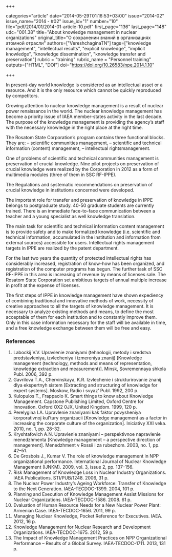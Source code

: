 +++

categories="article"
date="2014-05-29T01:16:53+03:00"
issue="2014-02"
issue_name="2014 - #02"
issue_id="1"
number="10"
file="pdf/2014/01/2014-01-article-10.pdf"
first_page="136"
last_page="148"
udc="001.38"
title="About knowledge management in nuclear organizations"
original_title="О сохранении знаний в организациях атомной отрасли"
authors=["VereshchaginaTN"]
tags=["knowledge management", "intellectual results", "explicit knowledge", "implicit knowledge", "knowledge dissemination", "knowledge transfer and preservation"]
rubric = "training"
rubric_name = "Personnel training"
outputs=["HTML", "DOI"]
doi="https://doi.org/10.26583/npe.2014.1.10"

+++

In present-day world knowledge is considered as an intellectual asset or a resource. And it is the only resource which cannot be quickly reproduced by competitors.

Growing attention to nuclear knowledge management is a result of nuclear power renaissance in the world. The nuclear knowledge management has become a priority issue of IAEA member-states activity in the last decade. The purpose of the knowledge management is providing the agency’s staff with the necessary knowledge in the right place at the right time.

The Rosatom State Corporation’s program contains three functional blocks. They are:
– scientific communities management,
– scientific and technical information (content) management,
– intellectual rightsmanagement.

One of problems of scientific and technical communities management is preservation of crucial knowledge. Nine pilot projects on preservation of crucial knowledge were realized by the Corporation in 2012 as a form of multimedia modules (three of them in SSC RF-IPPE).

The Regulations and systematic recommendations on preservation of crucial knowledge in institutions concerned were developed.

The important role for transfer and preservation of knowledge in IPPE belongs to postgraduate study. 40-50 graduate students are currently trained. There is an immediate face-to-face communication between a teacher and a young specialist as well knowledge translation.

The main task for scientific and technical information content management is to provide safety and to make formalized knowledge (i.e. scientific and technical information, accumulated in the institution and information from external sources) accessible for users. Intellectual rights management targets in IPPE are realized by the patent department.

For the last two years the quantity of protected intellectual rights has considerably increased, registration of know-how has been organized, and registration of the computer programs has begun. The further task of SSC RF-IPPE in this area is increasing of revenue by means of licenses sale. The Rosatom State Corporation set ambitious targets of annual multiple increase in profit at the expense of licenses.

The first steps of IPPE in knowledge management have shown expediency of combining traditional and innovative methods of work, necessity of creative approaches to all the targets of knowledge management. It is necessary to analyze existing methods and means, to define the most acceptable of them for each institution and to constantly improve them. Only in this case information necessary for the staff will be available in time, and a free knowledge exchange between them will be free and easy.

### References

1. Labockij V.V. Upravlenie znaniyami (tehnologii, metody i sredstva predstavleniya, izvlecheniya i izmereniya znanij) [Knowledge management (technology, methods and means of representation, knowledge extraction and measurement)]. Minsk, Sovremennaya shkola Publ. 2006, 392 p.
2. Gavrilova T.A., Chervinskaya, K.R. Izvlechenie i strukturirovanie znanij dlya ekspertnyh sistem [Extracting and structuring of knowledge for expert systems]. Moskow, Radio i svyaz’ Publ. 1992, 200 p.
3. Kulopulos Т., Frappaolo К. Smart things to know about Knowledge Management. Capstone Publishing Limited, Oxford Centre for Innovation. Oxford OX2 0JX, United Kingdom. 1999, 120 p.
4. Perelygina I.A. Upravlenie znaniyami kak faktor povysheniya korporativnoj kul’tury organizacii [Knowledge management as a factor in increasing the corporate culture of the organization]. Iniciativy XXI veka. 2010, no. 1, pp. 28–32.
5. Kryshtafovich A.N. Upravlenie znaniyami – perspektivnoe napravlenie menedzhmenta [Knowledge management – a perspective direction of management]. Menedzhment v Rossii i za rubezhom. 2003, no. 1, pp. 42–51.
6. De Grosbois J., Kumar V. The role of knowledge management in NPP organizational performance. International Journal of Nuclear Knowledge Management (IJNKM). 2009, vol. 3, issue 2, pp. 137–156.
7. Risk Management of Knowledge Loss in Nuclear Industry Organizations. IAEA Publications. STI/PUB/1248. 2006, 31 p.
8. The Nuclear Power Industry’s Ageing Workforce: Transfer of Knowledge to the Next Generation. IAEA-TECDOC-1399. 2004, 101 p.
9. Planning and Execution of Knowledge Management Assist Missions for Nuclear Organizations. IAEA-TECDOC-1586. 2008. 61 p.
10. Evaluation of Human Resource Needs for a New Nuclear Power Plant: Armenian Case. IAEA-TECDOC-1656. 2011, 99 p.
11. Managing Nuclear Knowledge, Pocket Reference for Executives. IAEA. 2012, 16 p.
12. Knowledge Management for Nuclear Research and Development Organizations. IAEA-TECDOC-1675. 2012, 59 p.
13. The Impact of Knowledge Management Practices on NPP Organizational Performance – Results of a Global Survey. IAEA-TECDOC-1711. 2013, 131 p.
